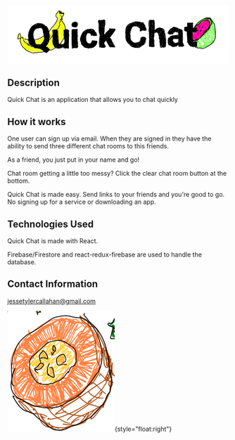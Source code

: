 ![title](./src/assets/title.jpg)

## Description
Quick Chat is an application that allows you to chat quickly


## How it works 
One user can sign up via email. When they are signed in they have the ability to send three different chat rooms to this friends. 

As a friend, you just put in your name and go!

Chat room getting a little too messy? Click the clear chat room button at the bottom.

Quick Chat is made easy. Send links to your friends and you're good to go. No signing up for a service or downloading an app. 

## Technologies Used

Quick Chat is made with React.

Firebase/Firestore and react-redux-firebase are used to handle the database. 

## Contact Information

jessetylercallahan@gmail.com


![title](./src/assets/icon.jpg){style="float:right"}
